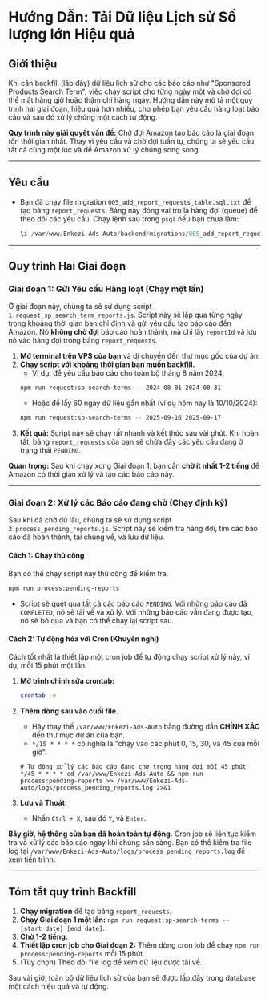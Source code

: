 # Hướng Dẫn: Tải Dữ liệu Lịch sử Số lượng lớn Hiệu quả

## Giới thiệu

Khi cần backfill (lấp đầy) dữ liệu lịch sử cho các báo cáo như "Sponsored Products Search Term", việc chạy script cho từng ngày một và chờ đợi có thể mất hàng giờ hoặc thậm chí hàng ngày. Hướng dẫn này mô tả một quy trình hai giai đoạn, hiệu quả hơn nhiều, cho phép bạn yêu cầu hàng loạt báo cáo và sau đó xử lý chúng một cách tự động.

**Quy trình này giải quyết vấn đề:** Chờ đợi Amazon tạo báo cáo là giai đoạn tốn thời gian nhất. Thay vì yêu cầu và chờ đợi tuần tự, chúng ta sẽ yêu cầu tất cả cùng một lúc và để Amazon xử lý chúng song song.

---

## Yêu cầu

-   Bạn đã chạy file migration `005_add_report_requests_table.sql.txt` để tạo bảng `report_requests`. Bảng này đóng vai trò là hàng đợi (queue) để theo dõi các yêu cầu. Chạy lệnh sau trong `psql` nếu bạn chưa làm:
    ```sql
    \i /var/www/Enkezi-Ads-Auto/backend/migrations/005_add_report_requests_table.sql.txt
    ```

---

## Quy trình Hai Giai đoạn

### Giai đoạn 1: Gửi Yêu cầu Hàng loạt (Chạy một lần)

Ở giai đoạn này, chúng ta sẽ sử dụng script `1.request_sp_search_term_reports.js`. Script này sẽ lặp qua từng ngày trong khoảng thời gian bạn chỉ định và gửi yêu cầu tạo báo cáo đến Amazon. Nó **không chờ đợi** báo cáo hoàn thành, mà chỉ lấy `reportId` và lưu nó vào hàng đợi trong bảng `report_requests`.

1.  **Mở terminal trên VPS của bạn** và di chuyển đến thư mục gốc của dự án.
2.  **Chạy script với khoảng thời gian bạn muốn backfill.**
    -   Ví dụ: để yêu cầu báo cáo cho toàn bộ tháng 8 năm 2024:
    ```bash
    npm run request:sp-search-terms -- 2024-08-01 2024-08-31
    ```
    -   Hoặc để lấy 60 ngày dữ liệu gần nhất (ví dụ hôm nay là 10/10/2024):
    ```bash
    npm run request:sp-search-terms -- 2025-09-16 2025-09-17
    ```
3.  **Kết quả:** Script này sẽ chạy rất nhanh và kết thúc sau vài phút. Khi hoàn tất, bảng `report_requests` của bạn sẽ chứa đầy các yêu cầu đang ở trạng thái `PENDING`.

**Quan trọng:** Sau khi chạy xong Giai đoạn 1, bạn cần **chờ ít nhất 1-2 tiếng** để Amazon có thời gian xử lý và tạo các báo cáo này.

---

### Giai đoạn 2: Xử lý các Báo cáo đang chờ (Chạy định kỳ)

Sau khi đã chờ đủ lâu, chúng ta sẽ sử dụng script `2.process_pending_reports.js`. Script này sẽ kiểm tra hàng đợi, tìm các báo cáo đã hoàn thành, tải chúng về, và lưu dữ liệu.

#### Cách 1: Chạy thủ công

Bạn có thể chạy script này thủ công để kiểm tra.

```bash
npm run process:pending-reports
```
-   Script sẽ quét qua tất cả các báo cáo `PENDING`. Với những báo cáo đã `COMPLETED`, nó sẽ tải về và xử lý. Với những báo cáo vẫn đang được tạo, nó sẽ bỏ qua và bạn có thể chạy lại script sau.

#### Cách 2: Tự động hóa với Cron (Khuyến nghị)

Cách tốt nhất là thiết lập một cron job để tự động chạy script xử lý này, ví dụ, mỗi 15 phút một lần.

1.  **Mở trình chỉnh sửa crontab:**
    ```bash
    crontab -e
    ```
2.  **Thêm dòng sau vào cuối file.**
    -   Hãy thay thế `/var/www/Enkezi-Ads-Auto` bằng đường dẫn **CHÍNH XÁC** đến thư mục dự án của bạn.
    -   `*/15 * * * *` có nghĩa là "chạy vào các phút 0, 15, 30, và 45 của mỗi giờ".

    ```cron
    # Tự động xử lý các báo cáo đang chờ trong hàng đợi mỗi 45 phút
    */45 * * * * cd /var/www/Enkezi-Ads-Auto && npm run process:pending-reports >> /var/www/Enkezi-Ads-Auto/logs/process_pending_reports.log 2>&1
    ```

3.  **Lưu và Thoát:**
    -   Nhấn `Ctrl + X`, sau đó `Y`, và `Enter`.

**Bây giờ, hệ thống của bạn đã hoàn toàn tự động.** Cron job sẽ liên tục kiểm tra và xử lý các báo cáo ngay khi chúng sẵn sàng. Bạn có thể kiểm tra file log tại `/var/www/Enkezi-Ads-Auto/logs/process_pending_reports.log` để xem tiến trình.

---

## Tóm tắt quy trình Backfill

1.  **Chạy migration** để tạo bảng `report_requests`.
2.  **Chạy Giai đoạn 1 một lần:** `npm run request:sp-search-terms -- [start_date] [end_date]`.
3.  **Chờ 1-2 tiếng.**
4.  **Thiết lập cron job cho Giai đoạn 2:** Thêm dòng cron job để chạy `npm run process:pending-reports` mỗi 15 phút.
5.  (Tùy chọn) Theo dõi file log để xem dữ liệu được tải về.

Sau vài giờ, toàn bộ dữ liệu lịch sử của bạn sẽ được lấp đầy trong database một cách hiệu quả và tự động.